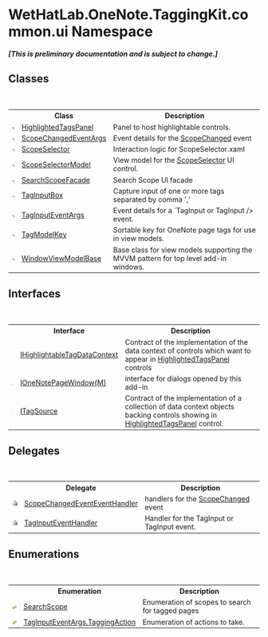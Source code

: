 # WetHatLab.OneNote.TaggingKit.common.ui Namespace
 _**\[This is preliminary documentation and is subject to change.\]**_

## Classes
&nbsp;<table><tr><th></th><th>Class</th><th>Description</th></tr><tr><td>![Public class](media/pubclass.gif "Public class")</td><td><a href="1ffdd49a-8be7-2721-c076-b0ac663ecd27.md">HighlightedTagsPanel</a></td><td>
Panel to host highlightable controls.</td></tr><tr><td>![Public class](media/pubclass.gif "Public class")</td><td><a href="0ed6b2b0-d167-21b2-6d58-93d82ec7037b.md">ScopeChangedEventArgs</a></td><td>
Event details for the <a href="94a2ec80-0b18-6e4b-ad7f-2b7075f91de3.md">ScopeChanged</a> event</td></tr><tr><td>![Public class](media/pubclass.gif "Public class")</td><td><a href="52a2d8d2-55e2-9027-0a99-647fce31cb61.md">ScopeSelector</a></td><td>
Interaction logic for ScopeSelector.xaml</td></tr><tr><td>![Public class](media/pubclass.gif "Public class")</td><td><a href="d90f84ae-94ee-8317-7f04-e9115a7ff7d8.md">ScopeSelectorModel</a></td><td>
View model for the <a href="52a2d8d2-55e2-9027-0a99-647fce31cb61.md">ScopeSelector</a> UI control.</td></tr><tr><td>![Public class](media/pubclass.gif "Public class")</td><td><a href="57a56b2b-da79-0ede-fe0f-b91d1640cc22.md">SearchScopeFacade</a></td><td>
Search Scope UI facade</td></tr><tr><td>![Public class](media/pubclass.gif "Public class")</td><td><a href="8c43e75b-07b3-f855-ea15-72dde6bb8e11.md">TagInputBox</a></td><td>
Capture input of one or more tags separated by comma ','</td></tr><tr><td>![Public class](media/pubclass.gif "Public class")</td><td><a href="636c3979-dedc-2fb6-695e-4976b009150e.md">TagInputEventArgs</a></td><td>
Event details for a `TagInput or TagInput /> event.</td></tr><tr><td>![Public class](media/pubclass.gif "Public class")</td><td><a href="3f27eb3e-174d-da80-683c-25f58841f408.md">TagModelKey</a></td><td>
Sortable key for OneNote page tags for use in view models.</td></tr><tr><td>![Public class](media/pubclass.gif "Public class")</td><td><a href="874446c0-97b5-9b14-77fa-860013f5467d.md">WindowViewModelBase</a></td><td>
Base class for view models supporting the MVVM pattern for top level add-in windows.</td></tr></table>

## Interfaces
&nbsp;<table><tr><th></th><th>Interface</th><th>Description</th></tr><tr><td>![Public interface](media/pubinterface.gif "Public interface")</td><td><a href="ea720471-b128-4927-e7a0-f4b1418c5ca4.md">IHighlightableTagDataContext</a></td><td>
Contract of the implementation of the data context of controls which want to appear in <a href="1ffdd49a-8be7-2721-c076-b0ac663ecd27.md">HighlightedTagsPanel</a> controls</td></tr><tr><td>![Protected interface](media/protinterface.gif "Protected interface")</td><td><a href="03ddb89a-4153-4a23-e8e1-456e3a9cff57.md">IOneNotePageWindow(M)</a></td><td>
interface for dialogs opened by this add-in</td></tr><tr><td>![Public interface](media/pubinterface.gif "Public interface")</td><td><a href="66415d03-ea1e-bdf0-d2f6-bd3f122359ba.md">ITagSource</a></td><td>
Contract of the implementation of a collection of data context objects backing controls showing in <a href="1ffdd49a-8be7-2721-c076-b0ac663ecd27.md">HighlightedTagsPanel</a> control.</td></tr></table>

## Delegates
&nbsp;<table><tr><th></th><th>Delegate</th><th>Description</th></tr><tr><td>![Public delegate](media/pubdelegate.gif "Public delegate")</td><td><a href="2268d3a3-16ea-c6de-e1c1-afefe9744fd4.md">ScopeChangedEventEventHandler</a></td><td>
handlers for the <a href="94a2ec80-0b18-6e4b-ad7f-2b7075f91de3.md">ScopeChanged</a> event</td></tr><tr><td>![Public delegate](media/pubdelegate.gif "Public delegate")</td><td><a href="aecba4bc-fb34-c1c2-620e-d6a8deb22511.md">TagInputEventHandler</a></td><td>
Handler for the TagInput or TagInput event.</td></tr></table>

## Enumerations
&nbsp;<table><tr><th></th><th>Enumeration</th><th>Description</th></tr><tr><td>![Public enumeration](media/pubenumeration.gif "Public enumeration")</td><td><a href="4760e4a7-2567-13e1-859f-377774327115.md">SearchScope</a></td><td>
Enumeration of scopes to search for tagged pages</td></tr><tr><td>![Public enumeration](media/pubenumeration.gif "Public enumeration")</td><td><a href="efce7677-49f9-01b6-8580-66d3e1378ad1.md">TagInputEventArgs.TaggingAction</a></td><td>
Enumeration of actions to take.</td></tr></table>&nbsp;
